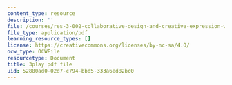 ```yaml
---
content_type: resource
description: ''
file: /courses/res-3-002-collaborative-design-and-creative-expression-with-arduino-microcontrollers-january-iap-2017/52880ad002d7c794bbd5333a6ed82bc0_XKEJRhypx84.pdf
file_type: application/pdf
learning_resource_types: []
license: https://creativecommons.org/licenses/by-nc-sa/4.0/
ocw_type: OCWFile
resourcetype: Document
title: 3play pdf file
uid: 52880ad0-02d7-c794-bbd5-333a6ed82bc0
---
```

